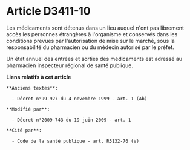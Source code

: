 # Article D3411-10

Les médicaments sont détenus dans un lieu auquel n'ont pas librement accès les personnes étrangères à l'organisme et
conservés dans les conditions prévues par l'autorisation de mise sur le marché, sous la responsabilité du pharmacien ou du
médecin autorisé par le préfet. 

Un état annuel des entrées et sorties des médicaments est adressé au pharmacien inspecteur régional de santé publique.

**Liens relatifs à cet article**

	**Anciens textes**:

	  - Décret n°99-927 du 4 novembre 1999 - art. 1 (Ab)

	**Modifié par**:

	  - Décret n°2009-743 du 19 juin 2009 - art. 1

	**Cité par**:

	  - Code de la santé publique - art. R5132-76 (V)
